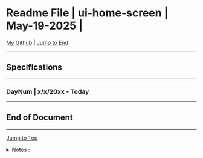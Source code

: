 
<!-- markdownlint-disable MD033 -->
<!-- markdownlint-disable MD041 -->
<div id="top-of-doc"></div>

# Readme File | ui-home-screen | May-19-2025 |

[My Github](https://github.com/popados) | [Jump to End](#end-of-doc)

***
## Specifications 

***

### DayNum | x/x/20xx - Today

***

## End of Document

***

[Jump to Top](#top-of-doc)

<div id="end-of-doc"></div>

<details>
<summary>
Notes :
</summary>
</details>
  
